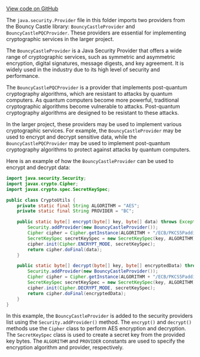 [View code on GitHub](https://github.com/ergoplatform/ergo/.autodoc/docs/json/target/streams/_global/assemblyOption/_global/streams/assembly/ca501ad0c07e462dbea36e68104b25ad5b88a116_3a8c010712b8c3caeda2e20de4cc2e4194bd1483_da39a3ee5e6b4b0d3255bfef95601890afd80709/META-INF/services)

The `java.security.Provider` file in this folder imports two providers from the Bouncy Castle library: `BouncyCastleProvider` and `BouncyCastlePQCProvider`. These providers are essential for implementing cryptographic services in the larger project.

The `BouncyCastleProvider` is a Java Security Provider that offers a wide range of cryptographic services, such as symmetric and asymmetric encryption, digital signatures, message digests, and key agreement. It is widely used in the industry due to its high level of security and performance.

The `BouncyCastlePQCProvider` is a provider that implements post-quantum cryptography algorithms, which are resistant to attacks by quantum computers. As quantum computers become more powerful, traditional cryptographic algorithms become vulnerable to attacks. Post-quantum cryptography algorithms are designed to be resistant to these attacks.

In the larger project, these providers may be used to implement various cryptographic services. For example, the `BouncyCastleProvider` may be used to encrypt and decrypt sensitive data, while the `BouncyCastlePQCProvider` may be used to implement post-quantum cryptography algorithms to protect against attacks by quantum computers.

Here is an example of how the `BouncyCastleProvider` can be used to encrypt and decrypt data:

```java
import java.security.Security;
import javax.crypto.Cipher;
import javax.crypto.spec.SecretKeySpec;

public class CryptoUtils {
    private static final String ALGORITHM = "AES";
    private static final String PROVIDER = "BC";

    public static byte[] encrypt(byte[] key, byte[] data) throws Exception {
        Security.addProvider(new BouncyCastleProvider());
        Cipher cipher = Cipher.getInstance(ALGORITHM + "/ECB/PKCS5Padding", PROVIDER);
        SecretKeySpec secretKeySpec = new SecretKeySpec(key, ALGORITHM);
        cipher.init(Cipher.ENCRYPT_MODE, secretKeySpec);
        return cipher.doFinal(data);
    }

    public static byte[] decrypt(byte[] key, byte[] encryptedData) throws Exception {
        Security.addProvider(new BouncyCastleProvider());
        Cipher cipher = Cipher.getInstance(ALGORITHM + "/ECB/PKCS5Padding", PROVIDER);
        SecretKeySpec secretKeySpec = new SecretKeySpec(key, ALGORITHM);
        cipher.init(Cipher.DECRYPT_MODE, secretKeySpec);
        return cipher.doFinal(encryptedData);
    }
}
```

In this example, the `BouncyCastleProvider` is added to the security providers list using the `Security.addProvider()` method. The `encrypt()` and `decrypt()` methods use the `Cipher` class to perform AES encryption and decryption. The `SecretKeySpec` class is used to create a secret key from the provided key bytes. The `ALGORITHM` and `PROVIDER` constants are used to specify the encryption algorithm and provider, respectively.

